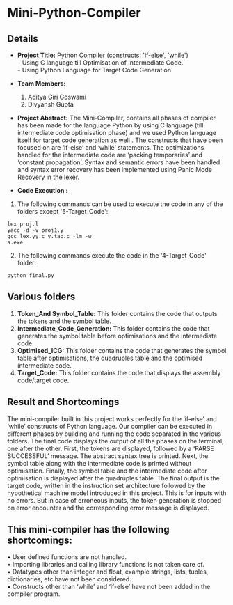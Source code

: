 # Mini-Python-Compiler

## Details
+ **Project Title:** Python Compiler (constructs: 'if-else', 'while')<br /> 
	       - Using C language till Optimisation of Intermediate Code.<br />
	       - Using Python Language for Target Code Generation.
+ **Team Members:**
   1) Aditya Giri Goswami
   2) Divyansh Gupta
   
+ **Project Abstract:** The Mini-Compiler, contains all phases of compiler has been made for the language Python by using C language (till intermediate code optimisation phase) and we used Python language itself for target code generation as well . The constructs that have been focused on are ‘if-else’ and ‘while’ statements. The optimizations handled for the intermediate code are ‘packing temporaries’ and ‘constant propagation’. Syntax and semantic errors have been handled and syntax error recovery has been implemented using Panic Mode Recovery in the lexer.
+ **Code Execution :**
1) The following commands can be used to execute the code in any of the folders except '5-Target_Code':
```
lex proj.l
yacc -d -v proj1.y
gcc lex.yy.c y.tab.c -lm -w
a.exe
```
2) The following commands execute the code in the '4-Target_Code' folder:
```
python final.py
```

## Various folders
1) **Token_And Symbol_Table:** This folder contains the code that outputs the tokens and the symbol table.
2) **Intermediate_Code_Generation:** This folder contains the code that generates the symbol table before optimisations and the intermediate code.
3) **Optimised_ICG:** This folder contains the code that generates the symbol table after optimisations, the quadruples table and the optimised intermediate code.
4) **Target_Code:** This folder contains the code that displays the assembly code/target code.

## Result and Shortcomings
The mini-compiler built in this project works perfectly for the ‘if-else’ and ‘while’ constructs of Python language. Our compiler can be executed in different phases by building and running the code separated in the various folders. The final code displays the output of all the phases on the terminal, one after the other. First, the tokens are displayed, followed by a ‘PARSE SUCCESSFUL’ message. The abstract syntax tree is printed. Next, the symbol table along with the intermediate code is printed without optimisation. Finally, the symbol table and the intermediate code after optimisation is displayed after the quadruples table. The final output is the target code, written in the instruction set architecture followed by the hypothetical machine model introduced in this project. This is for inputs with no errors. But in case of erroneous inputs, the token generation is stopped on error encounter and the corresponding error message is displayed.

## This mini-compiler has the following shortcomings:<br />
•	User defined functions are not handled.<br />
•	Importing libraries and calling library functions is not taken care of.<br />
•	Datatypes other than integer and float, example strings, lists, tuples, dictionaries, etc have not been considered.<br />
•	Constructs other than ‘while’ and ‘if-else’ have not been added in the compiler program.<br />
